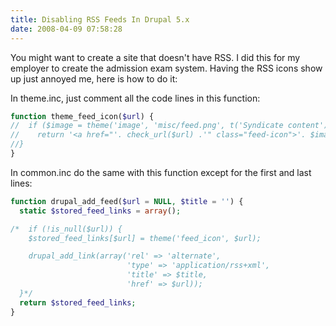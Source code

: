 ```yaml
---
title: Disabling RSS Feeds In Drupal 5.x
date: 2008-04-09 07:58:28
---
```


You might want to create a site that doesn't have RSS. I did this for my employer to create the admission exam system. Having the RSS icons show up just annoyed me, here is how to do it:<!--more-->

In theme.inc, just comment all the code lines in this function:

```php
function theme_feed_icon($url) {
//  if ($image = theme('image', 'misc/feed.png', t('Syndicate content'), t('Syndicate content'))) {
//    return '<a href="'. check_url($url) .'" class="feed-icon">'. $image. '</a>';
//}
}
```

In common.inc do the same with this function except for the first and last lines:

```php
function drupal_add_feed($url = NULL, $title = '') {
  static $stored_feed_links = array();

/*  if (!is_null($url)) {
    $stored_feed_links[$url] = theme('feed_icon', $url);

    drupal_add_link(array('rel' => 'alternate',
                          'type' => 'application/rss+xml',
                          'title' => $title,
                          'href' => $url));
  }*/
  return $stored_feed_links;
}
```